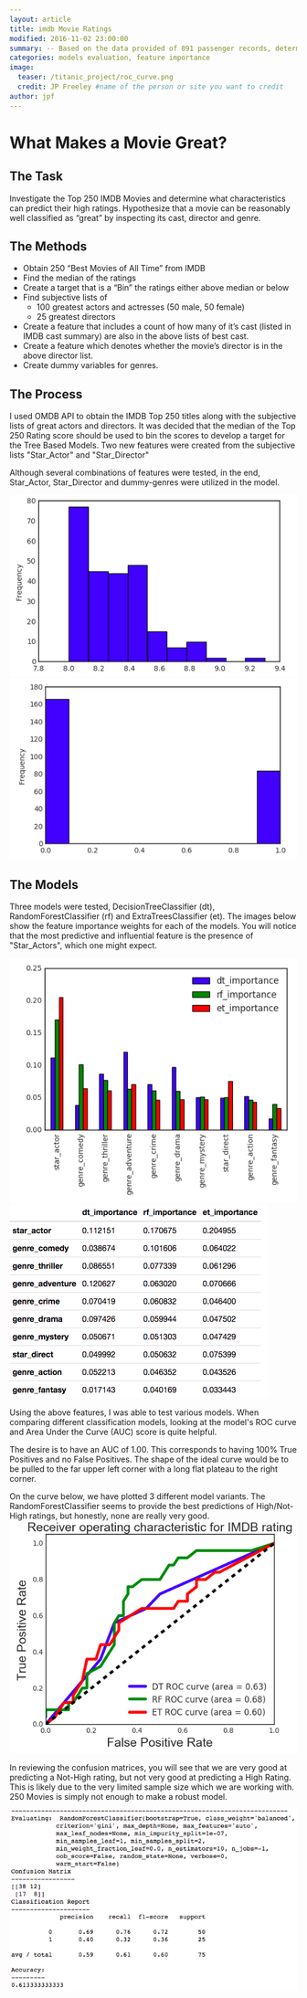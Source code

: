 ```yaml
---
layout: article
title: imdb Movie Ratings
modified: 2016-11-02 23:00:00
summary: -- Based on the data provided of 891 passenger records, determine what factors (age, sex, class, etc.) may be influential in a model to determine passenger survival of the titanic disaster. --
categories: models evaluation, feature importance
image:
  teaser: /titanic_project/roc_curve.png
  credit: JP Freeley #name of the person or site you want to credit
author: jpf
---
```


# What Makes a Movie Great?

## The Task
Investigate the Top 250 IMDB Movies and determine what characteristics can predict their high ratings. Hypothesize that a movie can be reasonably well classified as “great” by inspecting its cast, director and genre.

## The Methods
- Obtain 250 “Best Movies of All Time” from IMDB
- Find the median of the ratings
- Create a target that is a “Bin” the ratings either above median or below
- Find subjective lists of
    - 100 greatest actors and actresses (50 male, 50 female)
    - 25 greatest directors
- Create a feature that includes a count of how many of it’s cast (listed in IMDB cast summary) are also in the above lists of best cast.
- Create a feature which denotes whether the movie’s director is in the above director list.
- Create dummy variables for genres.

## The Process
I used OMDB API to obtain the IMDB Top 250 titles along with the subjective lists of great actors and directors. It was decided that the median of the Top 250 Rating score should be used to bin the scores to develop a target for the Tree Based Models. Two new features were created from the subjective lists "Star_Actor" and "Star_Director"

Although several combinations of features were tested, in the end, Star_Actor, Star_Director and dummy-genres were utilized in the model.

![](../images/imdb_project/imdb_ratings.png)
![](../images/imdb_project/bin_target.png)

## The Models

Three models were tested, DecisionTreeClassifier (dt), RandomForestClassifier (rf) and ExtraTreesClassifier (et). The images below show the feature importance weights for each of the models. You will notice that the most predictive and influential feature is the presence of "Star_Actors", which one might expect.

![](../images/imdb_project/feats1.png)
![](../images/imdb_project/feats2.png)

Using the above features, I was able to test various models. When comparing different classification models, looking at the model's ROC curve and Area Under the Curve (AUC) score is quite helpful.

The desire is to have an AUC of 1.00. This corresponds to having 100% True Positives and no False Positives. The shape of the ideal curve would be to be pulled to the far upper left corner with a long flat plateau to the right corner.

On the curve below, we have plotted 3 different model variants. The RandomForestClassifier seems to provide the best predictions of High/Not-High ratings, but honestly, none are really very good.
![](../images/imdb_project/roc_curve.png)

In reviewing the confusion matrices, you will see that we are very good at predicting a Not-High rating, but not very good at predicting a High Rating. This is likely due to the very limited sample size which we are working with. 250 Movies is simply not enough to make a robust model.

![](../images/imdb_project/confuse.png)

